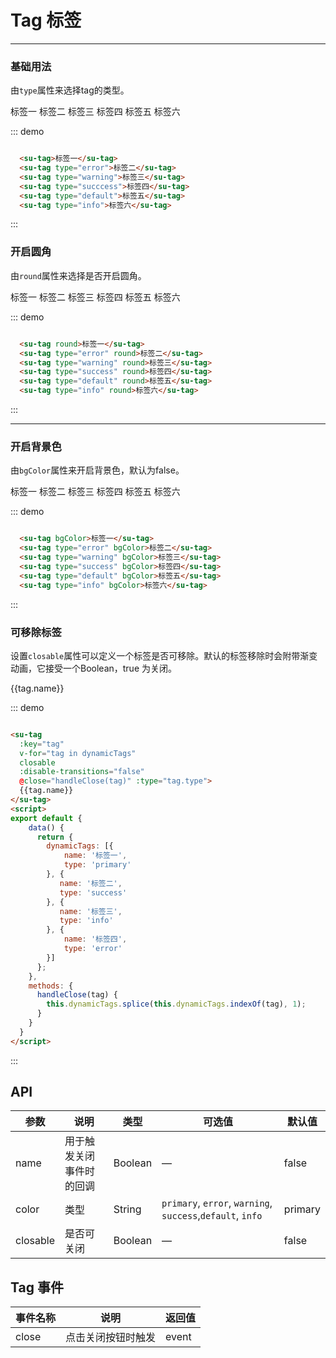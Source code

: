 <style>
  .w__tag{
    margin-right: 10px;
  }
</style>

# Tag 标签
----
### 基础用法
由`type`属性来选择tag的类型。

<div class="demo-block">
  <su-tag>标签一</su-tag>
  <su-tag type="error">标签二</su-tag>
  <su-tag type="warning">标签三</su-tag>
  <su-tag type="success">标签四</su-tag>
  <su-tag type="default">标签五</su-tag>
  <su-tag type="info" >标签六</su-tag>
</div>

::: demo
```html

  <su-tag>标签一</su-tag>
  <su-tag type="error">标签二</su-tag>
  <su-tag type="warning">标签三</su-tag>
  <su-tag type="succcess">标签四</su-tag>
  <su-tag type="default">标签五</su-tag>
  <su-tag type="info">标签六</su-tag>

```
:::


### 开启圆角
由`round`属性来选择是否开启圆角。

<div class="demo-block">
  <su-tag round>标签一</su-tag>
  <su-tag type="error" round>标签二</su-tag>
  <su-tag type="warning" round>标签三</su-tag>
  <su-tag type="success" round>标签四</su-tag>
  <su-tag type="default" round>标签五</su-tag>
  <su-tag type="info" round>标签六</su-tag>
</div>

::: demo
```html

  <su-tag round>标签一</su-tag>
  <su-tag type="error" round>标签二</su-tag>
  <su-tag type="warning" round>标签三</su-tag>
  <su-tag type="success" round>标签四</su-tag>
  <su-tag type="default" round>标签五</su-tag>
  <su-tag type="info" round>标签六</su-tag>

```
:::


----
### 开启背景色
由`bgColor`属性来开启背景色，默认为false。

<div class="demo-block">
  <su-tag bgColor>标签一</su-tag>
  <su-tag type="error" bgColor>标签二</su-tag>
  <su-tag type="warning" bgColor>标签三</su-tag>
  <su-tag type="success" bgColor>标签四</su-tag>
  <su-tag type="default" bgColor>标签五</su-tag>
  <su-tag type="info" bgColor>标签六</su-tag>
</div>

::: demo
```html

  <su-tag bgColor>标签一</su-tag>
  <su-tag type="error" bgColor>标签二</su-tag>
  <su-tag type="warning" bgColor>标签三</su-tag>
  <su-tag type="success" bgColor>标签四</su-tag>
  <su-tag type="default" bgColor>标签五</su-tag>
  <su-tag type="info" bgColor>标签六</su-tag>

```
:::



### 可移除标签
设置```closable```属性可以定义一个标签是否可移除。默认的标签移除时会附带渐变动画，它接受一个Boolean，true 为关闭。
<div class="demo-block">
<su-tag
  :key="tag"
  v-for="tag in dynamicTags"
  closable
  :disable-transitions="false"
  @close="handleClose(tag)" :type="tag.type">
  {{tag.name}}
</su-tag>
<script>
export default {
    data() {
      return {
        dynamicTags: [{
           name: '标签一',
           type: 'primary' 
        }, {
           name: '标签二',
           type: 'error' 
        }, {
           name: '标签三',
           type: 'warning'           
        }, {
            name: '标签四',
            type: 'success'
        }]
      };
    },
    methods: {
      handleClose(tag) {
        this.dynamicTags.splice(this.dynamicTags.indexOf(tag), 1);
      }
    }
  }
</script>
</div>

::: demo
```html

<su-tag
  :key="tag"
  v-for="tag in dynamicTags"
  closable
  :disable-transitions="false"
  @close="handleClose(tag)" :type="tag.type">
  {{tag.name}}
</su-tag>
<script>
export default {
    data() {
      return {
        dynamicTags: [{
            name: '标签一',
            type: 'primary' 
        }, {
           name: '标签二',
           type: 'success' 
        }, {
           name: '标签三',
           type: 'info'           
        }, {
            name: '标签四',
            type: 'error'
        }]
      };
    },
    methods: {
      handleClose(tag) {
        this.dynamicTags.splice(this.dynamicTags.indexOf(tag), 1);
      }
    }
  }
</script>

```
:::

## API

| 参数      | 说明          | 类型      | 可选值                           | 默认值  |
|---------- |-------------- |---------- |--------------------------------  |-------- |
| name | 用于触发关闭事件时的回调 | Boolean | — | false |
| color | 类型 | String |  `primary`, `error`, `warning`, `success`,`default`, `info` | primary |
| closable | 是否可关闭 | Boolean | — | false |

## Tag 事件

| 事件名称      | 说明          | 返回值  |
|---------- |-------------- |---------- |
| close | 点击关闭按钮时触发 | event |

